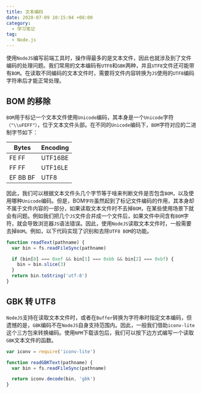 ```yaml
---
title: 文本编码
date: 2020-07-09 10:15:04 +08:00
category:
  - 学习笔记
tag:
  - Node.js
---
```


使用`NodeJS`编写前端工具时，操作得最多的是文本文件，因此也就涉及到了文件编码的处理问题。我们常用的文本编码有`UTF8`和`GBK`两种，并且`UTF8`文件还可能带有`BOM`。在读取不同编码的文本文件时，需要将文件内容转换为`JS`使用的`UTF8`编码字符串后才能正常处理。

## BOM 的移除

`BOM`用于标记一个文本文件使用`Unicode`编码，其本身是一个`Unicode`字符`（"\\uFEFF"）`，位于文本文件头部。在不同的`Unicode`编码下，`BOM`字符对应的二进制字节如下：

| Bytes    | Encoding |
| -------- | -------- |
| FE FF    | UTF16BE  |
| FF FF    | UTF16LE  |
| EF BB BF | UTF8     |

因此，我们可以根据文本文件头几个字节等于啥来判断文件是否包含`BOM`，以及使用哪种`Unicode`编码。但是，BOM`字符`虽然起到了标记文件编码的作用，其本身却不属于文件内容的一部分，如果读取文本文件时不去掉`BOM`，在某些使用场景下就会有问题。例如我们把几个`JS`文件合并成一个文件后，如果文件中间含有`BOM`字符，就会导致浏览器`JS`语法错误。因此，使用`NodeJS`读取文本文件时，一般需要去掉`BOM`。例如，以下代码实现了识别和去除`UTF8 BOM`的功能。

```js
function readText(pathname) {
  var bin = fs.readFileSync(pathname)

  if (bin[0] === 0xef && bin[1] === 0xbb && bin[2] === 0xbf) {
    bin = bin.slice(3)
  }
  return bin.toString('utf-8')
}
```

## GBK 转 UTF8

`NodeJS`支持在读取文本文件时，或者在`Buffer`转换为字符串时指定文本编码，但遗憾的是，`GBK`编码不在`NodeJS`自身支持范围内。因此，一般我们借助`iconv-lite`这个三方包来转换编码。使用`NPM`下载该包后，我们可以按下边方式编写一个读取`GBK`文本文件的函数。

```js
var iconv = require('iconv-lite')

function readGBKText(pathname) {
  var bin = fs.readFileSync(pathname)

  return iconv.decode(bin, 'gbk')
}
```
